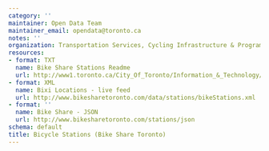 ```yaml
---
category: ''
maintainer: Open Data Team
maintainer_email: opendata@toronto.ca
notes: ''
organization: Transportation Services, Cycling Infrastructure & Programs
resources:
- format: TXT
  name: Bike Share Stations Readme
  url: http://www1.toronto.ca/City_Of_Toronto/Information_&_Technology/Open_Data/Data_Sets/Assets/Files/bicycle_stations_bixi_readme.txt
- format: XML
  name: Bixi Locations - live feed
  url: http://www.bikesharetoronto.com/data/stations/bikeStations.xml
- format: ''
  name: Bike Share - JSON
  url: http://www.bikesharetoronto.com/stations/json
schema: default
title: Bicycle Stations (Bike Share Toronto)
---
```

